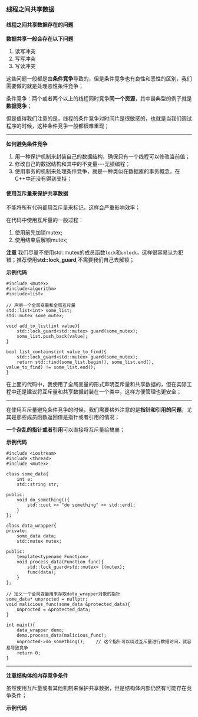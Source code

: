 ### 线程之间共享数据

#### 线程之间共享数据存在的问题

**数据共享一般会存在以下问题**
1. 读写冲突
2. 写写冲突
3. 写读冲突

这些问题一般都是由**条件竞争**导致的，但是条件竞争也有良性和恶性的区别，我们需要做的就是处理恶性条件竞争；

条件竞争：两个或者两个以上的线程同时竞争**同一个资源**，其中最典型的例子就是**数据竞争**；

但是值得我们注意的是，线程的条件竞争对时间片是很敏感的，也就是当我们调试程序的时候，这种条件竞争一般都很难重现；

---
**如何避免条件竞争**
1. 用一种保护机制来封装自己的数据结构，确保只有一个线程可以修改当前值；
2. 修改自己的数据结构和其中的不变量---无锁编程；
3. 使用事务的机制来处理条件竞争，就是一种类似在数据库的事务概念，在C++中还没有得到支持；

#### 使用互斥量来保护共享数据

不能将所有代码都用互斥量来标记，这样会严重影响效率；

在代码中使用互斥量的一般过程：
1. 使用前先加锁mutex;
2. 使用结束后解锁mutex;

**注意**
我们尽量不使用std::mutex的成员函数`lock`和`unlock`，这样很容易认为犯错；推荐使用**std::lock_guard**,不需要我们自己去解锁；

**示例代码**
```
#include <mutex>
#include<algorithm>
#include<list>

// 声明一个全局变量和全局互斥量
std::list<int> some_list;
std::mutex some_mutex;

void add_to_list(int value){
    std::lock_guard<std::mutex> guard(some_mutex);
    some_list.push_back(value);
}

bool list_contains(int value_to_find){
    std::lock_guard<std::mutex> guard(some_mutex);
    return std::find(some_list.begin(), some_list.end(), value_to_find) != some_list.end();
}
```

在上面的代码中，我使用了全局变量的形式声明互斥量和共享数据的，但在实际工程中还是建议将互斥量和共享数据封装在一个类中，这样方便管理也更安全；

---
在使用互斥量避免条件竞争的时候，我们需要格外注意的是**指针和引用的问题**，尤其是那些成员函数返回值是指针或者引用的情况；

**一个杂乱的指针或者引用**可以直接将互斥量给搞崩；

**示例代码**
```
#include <iostream>
#include <thread>
#include <mutex>

class some_data{
    int a;
    std::string str;

public:
    void do_something(){
        std::cout << "do something" << std::endl;
    }
};

class data_wrapper{
private:
    some_data data;
    std::mutex mutex;

public:
    template<typename Function>
    void process_data(Function func){
        std::lock_guard<std::mutex> l(mutex);
        func(data);
    }
};

// 定义一个全局变量用来存取data_wrapper对象的指针
some_data* unprocted = nullptr;
void malicious_func(some_data &protected_data){
    unprocted = &protected_data;
}

int main(){
    data_wrapper demo;
    demo.process_data(malicious_func);
    unprocted->do_something();    // 这个指针可以绕过互斥量进行数据访问，就容易导致竞争
    return 0;
}
```
---
**注意结构体的内存竞争条件**

虽然使用互斥量或者其他机制来保护共享数据，但是结构体内部仍然有可能存在竞争条件；

**示例代码**
```

```